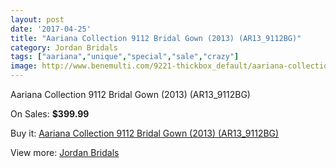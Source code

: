 ```yaml
---
layout: post
date: '2017-04-25'
title: "Aariana Collection 9112 Bridal Gown (2013) (AR13_9112BG)"
category: Jordan Bridals
tags: ["aariana","unique","special","sale","crazy"]
image: http://www.benemulti.com/9221-thickbox_default/aariana-collection-9112-bridal-gown-2013-ar139112bg.jpg
---
```

Aariana Collection 9112 Bridal Gown (2013) (AR13_9112BG)

On Sales: **$399.99**
<a href="https://www.benemulti.com/en/jordan-bridals/3501-aariana-collection-9112-bridal-gown-2013-ar139112bg.html"><amp-img layout="responsive" width="600" height="600" src="//www.benemulti.com/9221-thickbox_default/aariana-collection-9112-bridal-gown-2013-ar139112bg.jpg" alt="Aariana Collection 9112 Bridal Gown (2013) (AR13_9112BG) 0" /></a>
<a href="https://www.benemulti.com/en/jordan-bridals/3501-aariana-collection-9112-bridal-gown-2013-ar139112bg.html"><amp-img layout="responsive" width="600" height="600" src="//www.benemulti.com/9223-thickbox_default/aariana-collection-9112-bridal-gown-2013-ar139112bg.jpg" alt="Aariana Collection 9112 Bridal Gown (2013) (AR13_9112BG) 1" /></a>
<a href="https://www.benemulti.com/en/jordan-bridals/3501-aariana-collection-9112-bridal-gown-2013-ar139112bg.html"><amp-img layout="responsive" width="600" height="600" src="//www.benemulti.com/9222-thickbox_default/aariana-collection-9112-bridal-gown-2013-ar139112bg.jpg" alt="Aariana Collection 9112 Bridal Gown (2013) (AR13_9112BG) 2" /></a>

Buy it: [Aariana Collection 9112 Bridal Gown (2013) (AR13_9112BG)](https://www.benemulti.com/en/jordan-bridals/3501-aariana-collection-9112-bridal-gown-2013-ar139112bg.html "Aariana Collection 9112 Bridal Gown (2013) (AR13_9112BG)")

View more: [Jordan Bridals](https://www.benemulti.com/en/34-jordan-bridals "Jordan Bridals")
